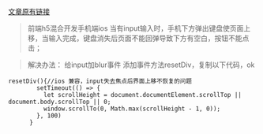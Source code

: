 [文章原有链接]([https://blog.csdn.net/zhangkeke_/article/details/88739521)


> 前端h5混合开发手机端ios  当有input输入时，手机下方弹出键盘使页面上移，当输入完成，键盘消失后页面不能回弹导致下方有空白，按钮不能点击；

> 解决办法： 给input加blur事件 添加事件方法resetDiv，复制以下代码，ok
```
resetDiv(){//ios 兼容，input失去焦点后界面上移不恢复的问题
        setTimeout(() => {
          let scrollHeight = document.documentElement.scrollTop || document.body.scrollTop || 0;
          window.scrollTo(0, Math.max(scrollHeight - 1, 0));
        }, 100)
      }
```
